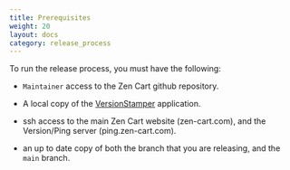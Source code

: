 ```yaml
---
title: Prerequisites
weight: 20
layout: docs
category: release_process
---
```

To run the release process, you must have the following:

- `Maintainer` access to the Zen Cart github repository.

- A local copy of the [VersionStamper](https://github.com/zencart/versionstamper) application.

- ssh access to the main Zen Cart website (zen-cart.com), and the Version/Ping server (ping.zen-cart.com).

- an up to date copy of both the branch that you are releasing, and the `main` branch. 



